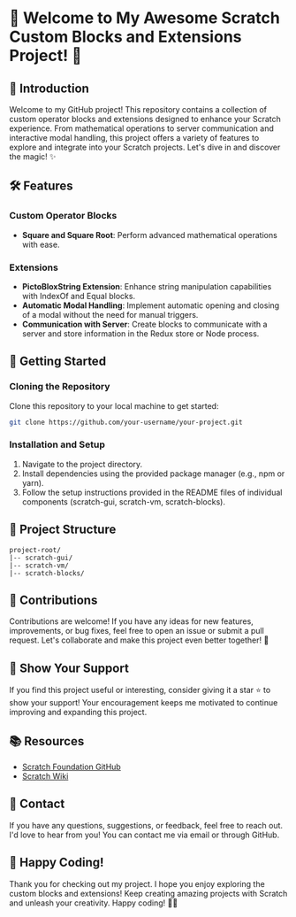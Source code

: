 # 🌟 Welcome to My Awesome Scratch Custom Blocks and Extensions Project! 🚀

## 🎨 Introduction

Welcome to my GitHub project! This repository contains a collection of custom operator blocks and extensions designed to enhance your Scratch experience. From mathematical operations to server communication and interactive modal handling, this project offers a variety of features to explore and integrate into your Scratch projects. Let's dive in and discover the magic! ✨

## 🛠️ Features

### Custom Operator Blocks
- **Square and Square Root**: Perform advanced mathematical operations with ease.

### Extensions
- **PictoBloxString Extension**: Enhance string manipulation capabilities with IndexOf and Equal blocks.
- **Automatic Modal Handling**: Implement automatic opening and closing of a modal without the need for manual triggers.
- **Communication with Server**: Create blocks to communicate with a server and store information in the Redux store or Node process.

## 🚀 Getting Started

### Cloning the Repository

Clone this repository to your local machine to get started:

```bash
git clone https://github.com/your-username/your-project.git
```

### Installation and Setup

1. Navigate to the project directory.
2. Install dependencies using the provided package manager (e.g., npm or yarn).
3. Follow the setup instructions provided in the README files of individual components (scratch-gui, scratch-vm, scratch-blocks).

## 📁 Project Structure

```
project-root/
|-- scratch-gui/
|-- scratch-vm/
|-- scratch-blocks/
```

## 🎉 Contributions

Contributions are welcome! If you have any ideas for new features, improvements, or bug fixes, feel free to open an issue or submit a pull request. Let's collaborate and make this project even better together! 🤝

## 🌟 Show Your Support

If you find this project useful or interesting, consider giving it a star ⭐️ to show your support! Your encouragement keeps me motivated to continue improving and expanding this project.

## 📚 Resources

- [Scratch Foundation GitHub](https://github.com/scratchfoundation)
- [Scratch Wiki](https://en.scratch-wiki.info/)

## 📧 Contact

If you have any questions, suggestions, or feedback, feel free to reach out. I'd love to hear from you! You can contact me via email or through GitHub.

## 🚀 Happy Coding!

Thank you for checking out my project. I hope you enjoy exploring the custom blocks and extensions! Keep creating amazing projects with Scratch and unleash your creativity. Happy coding! 🌈✨

